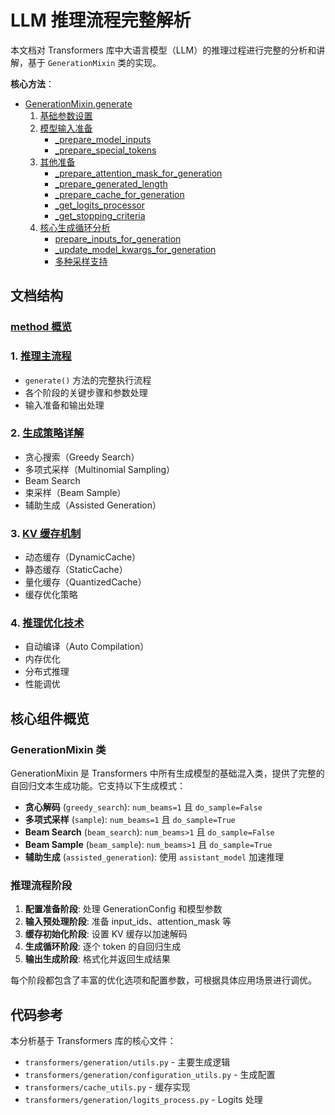 # LLM 推理流程完整解析

本文档对 Transformers 库中大语言模型（LLM）的推理过程进行完整的分析和讲解，基于 `GenerationMixin` 类的实现。

**核心方法**：
- [GenerationMixin.generate](./inference_flow.md#1-generate-方法概览)
    1. [基础参数设置](./inference_flow.md#阶段-2-基础参数设置-2413-2420)
    2. [模型输入准备](./inference_flow.md#阶段-3-模型输入准备-2421-2431)
        - [_prepare_model_inputs](./methods_overview.md#6-_prepare_model_inputs---模型输入详细准备)
        - [_prepare_special_tokens](./methods_overview.md#12-_prepare_special_tokens---特殊token准备)
    3. [其他准备](./inference_flow.md#阶段-4-模型参数准备-2449-2487)
        - [_prepare_attention_mask_for_generation](./methods_overview.md#7-_prepare_attention_mask_for_generation---注意力掩码准备)
        - [_prepare_generated_length](./methods_overview.md#13-_prepare_generated_length---生成长度准备)
        - [_prepare_cache_for_generation](./methods_overview.md#14-_prepare_cache_for_generation---生成缓存准备)
        - [_get_logits_processor](./methods_overview.md#20-_get_logits_processor---logits处理器获取)
        - [_get_stopping_criteria](./methods_overview.md#21-_get_stopping_criteria---停止条件获取)
    2. [核心生成循环分析](./inference_flow.md#3-核心生成循环分析)
        - [prepare_inputs_for_generation](./prepare_inputs_for_generation_analysis.md#概述)
        - [_update_model_kwargs_for_generation](./methods_overview.md#24-_update_model_kwargs_for_generation---模型参数更新)
        - [多种采样支持](./generation_strategies.md#1-生成策略概览)

## 文档结构

### [method 概览](./methods_overview.md)

### 1. [推理主流程](./inference_flow.md)
- `generate()` 方法的完整执行流程
- 各个阶段的关键步骤和参数处理
- 输入准备和输出处理

### 2. [生成策略详解](./generation_strategies.md)
- 贪心搜索（Greedy Search）
- 多项式采样（Multinomial Sampling）
- Beam Search
- 束采样（Beam Sample）
- 辅助生成（Assisted Generation）

### 3. [KV 缓存机制](./kv_cache.md)
- 动态缓存（DynamicCache）
- 静态缓存（StaticCache）
- 量化缓存（QuantizedCache）
- 缓存优化策略

### 4. [推理优化技术](./optimization.md)
- 自动编译（Auto Compilation）
- 内存优化
- 分布式推理
- 性能调优

## 核心组件概览

### GenerationMixin 类
GenerationMixin 是 Transformers 中所有生成模型的基础混入类，提供了完整的自回归文本生成功能。它支持以下生成模式：

- **贪心解码** (`greedy_search`): `num_beams=1` 且 `do_sample=False`
- **多项式采样** (`sample`): `num_beams=1` 且 `do_sample=True`
- **Beam Search** (`beam_search`): `num_beams>1` 且 `do_sample=False`
- **Beam Sample** (`beam_sample`): `num_beams>1` 且 `do_sample=True`
- **辅助生成** (`assisted_generation`): 使用 `assistant_model` 加速推理

### 推理流程阶段

1. **配置准备阶段**: 处理 GenerationConfig 和模型参数
2. **输入预处理阶段**: 准备 input_ids、attention_mask 等
3. **缓存初始化阶段**: 设置 KV 缓存以加速解码
4. **生成循环阶段**: 逐个 token 的自回归生成
5. **输出生成阶段**: 格式化并返回生成结果

每个阶段都包含了丰富的优化选项和配置参数，可根据具体应用场景进行调优。

## 代码参考

本分析基于 Transformers 库的核心文件：
- `transformers/generation/utils.py` - 主要生成逻辑
- `transformers/generation/configuration_utils.py` - 生成配置
- `transformers/cache_utils.py` - 缓存实现
- `transformers/generation/logits_process.py` - Logits 处理
